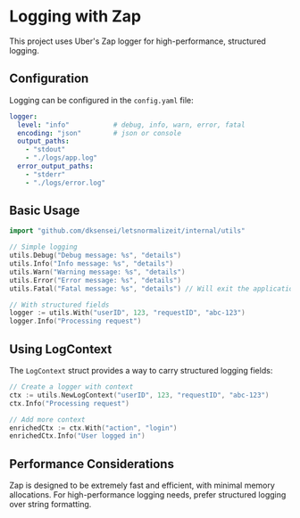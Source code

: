 # Logging with Zap

This project uses Uber's Zap logger for high-performance, structured logging.

## Configuration

Logging can be configured in the `config.yaml` file:

```yaml
logger:
  level: "info"           # debug, info, warn, error, fatal
  encoding: "json"        # json or console
  output_paths:
    - "stdout"
    - "./logs/app.log"
  error_output_paths:
    - "stderr"
    - "./logs/error.log"
```

## Basic Usage

```go
import "github.com/dksensei/letsnormalizeit/internal/utils"

// Simple logging
utils.Debug("Debug message: %s", "details")
utils.Info("Info message: %s", "details")
utils.Warn("Warning message: %s", "details")
utils.Error("Error message: %s", "details")
utils.Fatal("Fatal message: %s", "details") // Will exit the application

// With structured fields
logger := utils.With("userID", 123, "requestID", "abc-123")
logger.Info("Processing request")
```

## Using LogContext

The `LogContext` struct provides a way to carry structured logging fields:

```go
// Create a logger with context
ctx := utils.NewLogContext("userID", 123, "requestID", "abc-123")
ctx.Info("Processing request")

// Add more context
enrichedCtx := ctx.With("action", "login")
enrichedCtx.Info("User logged in")
```

## Performance Considerations

Zap is designed to be extremely fast and efficient, with minimal memory allocations.
For high-performance logging needs, prefer structured logging over string formatting.

